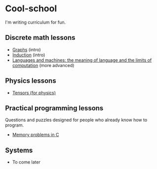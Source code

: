 # Cool-school

I'm writing curriculum for fun.

## Discrete math lessons
- [Graphs](https://github.com/charmoniumQ/Cool-school/raw/master/discrete_math/graphs.pdf) (intro)
- [Induction](https://github.com/charmoniumQ/Cool-school/raw/master/discrete_math/induction.pdf) (intro)
- [Languages and machines: the meaning of language and the limits of computation](https://github.com/charmoniumQ/Cool-school/raw/master/discrete_math/languages_and_machines.pdf) (more advanced)

## Physics lessons
- [Tensors (for physics)](https://github.com/charmoniumQ/Cool-school/raw/master/physics/tensors/main.pdf)

## Practical programming lessons

Questions and puzzles designed for people who already know how to program.

- [Memory problems in C](https://htmlpreview.github.io/?https://github.com/charmoniumQ/Cool-school/blob/master/practical_programming/memory_problems.html&fbclid=IwAR14JF-tDGLzy0iMAPdhPAyjuKmZSdzZSqGpet300XRCXf3qDdWZDV1ZM_Q)

## Systems

- To come later

